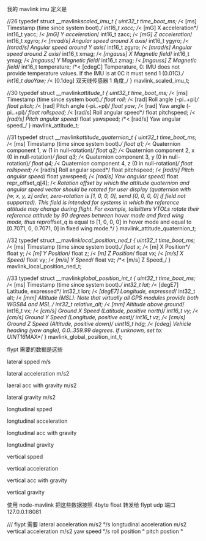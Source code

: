 我的 mavlink imu 定义是

//26
typedef struct \_\_mavlink*scaled_imu_t {
uint32_t time_boot_ms; /*< [ms] Timestamp (time since system boot)._/
int16_t xacc; /_< [mG] X acceleration*/
int16_t yacc; /*< [mG] Y acceleration*/
int16_t zacc; /*< [mG] Z acceleration*/
int16_t xgyro; /*< [mrad/s] Angular speed around X axis*/
int16_t ygyro; /*< [mrad/s] Angular speed around Y axis*/
int16_t zgyro; /*< [mrad/s] Angular speed around Z axis*/
int16_t xmag; /*< [mgauss] X Magnetic field*/
int16_t ymag; /*< [mgauss] Y Magnetic field*/
int16_t zmag; /*< [mgauss] Z Magnetic field*/
int16_t temperature; /*< [cdegC] Temperature, 0: IMU does not provide temperature values. If the IMU is at 0C it must send 1 (0.01C)._/
int16_t daoYaw; /_< [0.1deg] 双天线传感器 1 角度\_/
} mavlink_scaled_imu_t;

//30
typedef struct \_\_mavlink*attitude_t {
uint32_t time_boot_ms; /*< [ms] Timestamp (time since system boot)._/
float roll; /_< [rad] Roll angle (-pi..+pi)_/
float pitch; /_< [rad] Pitch angle (-pi..+pi)_/
float yaw; /_< [rad] Yaw angle (-pi..+pi)_/
float rollspeed; /_< [rad/s] Roll angular speed*/
float pitchspeed; /*< [rad/s] Pitch angular speed*/
float yawspeed; /*< [rad/s] Yaw angular speed\_/
} mavlink_attitude_t;

//31
typedef struct \_\_mavlink*attitude_quaternion_t {
uint32_t time_boot_ms; /*< [ms] Timestamp (time since system boot)._/
float q1; /_< Quaternion component 1, w (1 in null-rotation)_/
float q2; /_< Quaternion component 2, x (0 in null-rotation)_/
float q3; /_< Quaternion component 3, y (0 in null-rotation)_/
float q4; /_< Quaternion component 4, z (0 in null-rotation)_/
float rollspeed; /_< [rad/s] Roll angular speed*/
float pitchspeed; /*< [rad/s] Pitch angular speed*/
float yawspeed; /*< [rad/s] Yaw angular speed*/
float repr_offset_q[4]; /*< Rotation offset by which the attitude quaternion and angular speed vector should be rotated for user display (quaternion with [w, x, y, z] order, zero-rotation is [1, 0, 0, 0], send [0, 0, 0, 0] if field not supported). This field is intended for systems in which the reference attitude may change during flight. For example, tailsitters VTOLs rotate their reference attitude by 90 degrees between hover mode and fixed wing mode, thus repr*offset_q is equal to [1, 0, 0, 0] in hover mode and equal to [0.7071, 0, 0.7071, 0] in fixed wing mode.*/
} mavlink_attitude_quaternion_t;

//32
typedef struct \_\_mavlink*local_position_ned_t {
uint32_t time_boot_ms; /*< [ms] Timestamp (time since system boot)._/
float x; /_< [m] X Position*/
float y; /*< [m] Y Position*/
float z; /*< [m] Z Position*/
float vx; /*< [m/s] X Speed*/
float vy; /*< [m/s] Y Speed*/
float vz; /*< [m/s] Z Speed\_/
} mavlink_local_position_ned_t;

//33
typedef struct \_\_mavlink*global_position_int_t {
uint32_t time_boot_ms; /*< [ms] Timestamp (time since system boot)._/
int32_t lat; /_< [degE7] Latitude, expressed*/
int32_t lon; /*< [degE7] Longitude, expressed*/
int32_t alt; /*< [mm] Altitude (MSL). Note that virtually all GPS modules provide both WGS84 and MSL._/
int32_t relative_alt; /_< [mm] Altitude above ground*/
int16_t vx; /*< [cm/s] Ground X Speed (Latitude, positive north)_/
int16_t vy; /_< [cm/s] Ground Y Speed (Longitude, positive east)_/
int16_t vz; /_< [cm/s] Ground Z Speed (Altitude, positive down)_/
uint16_t hdg; /_< [cdeg] Vehicle heading (yaw angle), 0.0..359.99 degrees. If unknown, set to: UINT16*MAX*/
} mavlink_global_position_int_t;

flypt 需要的数据是这些

lateral spped m/s

lateral acceleration m/s2

laeral acc with gravity m/s2

lateral gravity m/s2

longtudinal spped

longtudinal acceleration

longtudinal acc with gravity

longtudinal gravity

vertical spped

vertical acceleration

vertical acc with gravity

vertical gravity

使用 node-mavlink 把这些数据按照 4byte float 转发给 flypt udp 端口 127.0.0.1:8081

///
flypt 需要
lateral acceleration m/s2 °/s
longtudinal acceleration m/s2
vertical acceleration m/s2
yaw speed °/s
roll position °
pitch postion °
